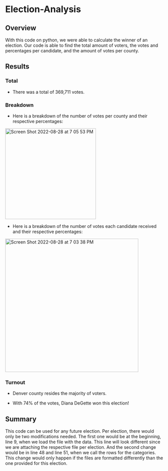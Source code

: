 # Election-Analysis

## Overview 

With this code on python, we were able to calculate the winner of an election. Our code is able to find the total amount of voters, the votes and percentages per candidate, and the amount of votes per county.

## Results

### Total

- There was a total of 369,711 votes.

### Breakdown 

- Here is a breakdown of the number of votes per county and their respective percentages:

<img width="288" alt="Screen Shot 2022-08-28 at 7 05 53 PM" src="https://user-images.githubusercontent.com/109987269/187100538-1653e615-f4a5-47d6-a3e7-3b61bb15ec2d.png">

- Here is a breakdown of the number of votes each candidate received and their respective percentages:

<img width="423" alt="Screen Shot 2022-08-28 at 7 03 38 PM" src="https://user-images.githubusercontent.com/109987269/187100459-ef5a168c-b6ad-4b5b-ae74-cbf34e616a99.png">

### Turnout
- Denver county resides the majority of voters.

- With 74% of the votes, Diana DeGette won this election!

## Summary

This code can be used for any future election. Per election, there would only be two modifications needed. The first one would be at the beginning, line 9, when we load the file with the data. This line will look different since we are attaching the respective file per election. And the second change would be in line 48 and line 51, when we call the rows for the categories. This change would only happen if the files are formatted differently than the one provided for this election.

